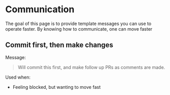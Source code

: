 # Communication

The goal of this page is to provide template messages you can use to operate faster. By knowing how to communicate, one can move faster

## Commit first, then make changes

Message:

> Will commit this first, and make follow up PRs as comments are made.

Used when:

* Feeling blocked, but wanting to move fast

